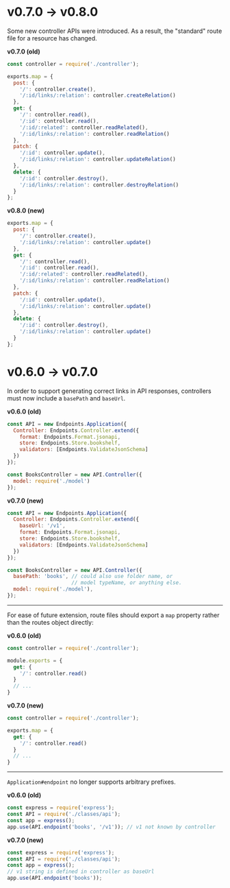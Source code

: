 # v0.7.0 -> v0.8.0
Some new controller APIs were introduced. As a result, the "standard" route file for a resource has changed.

**v0.7.0 (old)**
```js
const controller = require('./controller');

exports.map = {
  post: {
    '/': controller.create(),
    '/:id/links/:relation': controller.createRelation()
  },
  get: {
    '/': controller.read(),
    '/:id': controller.read(),
    '/:id/:related': controller.readRelated(),
    '/:id/links/:relation': controller.readRelation()
  },
  patch: {
    '/:id': controller.update(),
    '/:id/links/:relation': controller.updateRelation()
  },
  delete: {
    '/:id': controller.destroy(),
    '/:id/links/:relation': controller.destroyRelation()
  }
};
```

**v0.8.0 (new)**
```js
exports.map = {
  post: {
    '/': controller.create(),
    '/:id/links/:relation': controller.update()
  },
  get: {
    '/': controller.read(),
    '/:id': controller.read(),
    '/:id/:related': controller.readRelated(),
    '/:id/links/:relation': controller.readRelation()
  },
  patch: {
    '/:id': controller.update(),
    '/:id/links/:relation': controller.update()
  },
  delete: {
    '/:id': controller.destroy(),
    '/:id/links/:relation': controller.update()
  }
};
```


# v0.6.0 -> v0.7.0

In order to support generating correct links in API responses, controllers must now include a `basePath` and `baseUrl`.

**v0.6.0 (old)**
```js
const API = new Endpoints.Application({
  Controller: Endpoints.Controller.extend({
    format: Endpoints.Format.jsonapi,
    store: Endpoints.Store.bookshelf,
    validators: [Endpoints.ValidateJsonSchema]
  })
});

const BooksController = new API.Controller({
  model: require('./model')
});
```
**v0.7.0 (new)**
```js
const API = new Endpoints.Application({
  Controller: Endpoints.Controller.extend({
    baseUrl: '/v1',
    format: Endpoints.Format.jsonapi,
    store: Endpoints.Store.bookshelf,
    validators: [Endpoints.ValidateJsonSchema]
  })
});

const BooksController = new API.Controller({
  basePath: 'books', // could also use folder name, or
                     // model typeName, or anything else.
  model: require('./model'),
});
```

---

For ease of future extension, route files should export a `map` property rather than the routes object directly:

**v0.6.0 (old)**

```js
const controller = require('./controller');

module.exports = {
  get: {
    '/': controller.read()
  }
  // ...
}
```

**v0.7.0 (new)**

```js
const controller = require('./controller');

exports.map = {
  get: {
    '/': controller.read()
  }
  // ...
}
```

---

`Application#endpoint` no longer supports arbitrary prefixes.

**v0.6.0 (old)**
```js
const express = require('express');
const API = require('./classes/api');
const app = express();
app.use(API.endpoint('books', '/v1')); // v1 not known by controller
```

**v0.7.0 (new)**
```js
const express = require('express');
const API = require('./classes/api');
const app = express();
// v1 string is defined in controller as baseUrl
app.use(API.endpoint('books'));
```
